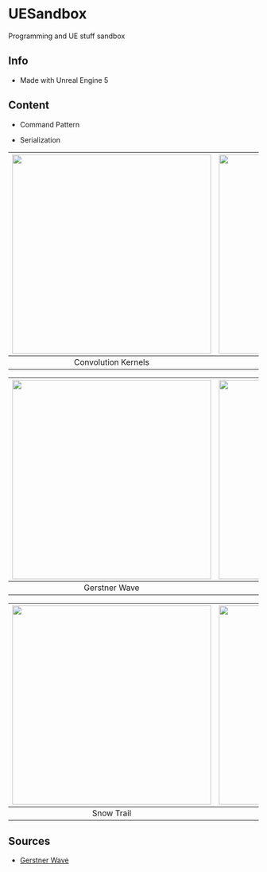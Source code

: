 # UESandbox

Programming and UE stuff sandbox

## Info

- Made with Unreal Engine 5

## Content

- Command Pattern

- Serialization

<center>

|<img src="https://media.githubusercontent.com/media/leafarz/resources/master/ueSandbox_06.gif" style="width:400px;"/>|<img src="https://media.githubusercontent.com/media/leafarz/resources/master/ueSandbox_07.gif" style="width:400px;"/>|<img src="https://media.githubusercontent.com/media/leafarz/resources/master/ueSandbox_02.gif" style="width:400px;"/>|
|:-:|:-:|:-:|
|Convolution Kernels|Disintegration|Distance Field|

|<img src="https://media.githubusercontent.com/media/leafarz/resources/master/ueSandbox_03.gif" style="width:400px;"/>|<img src="https://media.githubusercontent.com/media/leafarz/resources/master/ueSandbox_04.gif" style="width:400px;"/>|<img src="https://media.githubusercontent.com/media/leafarz/resources/master/ueSandbox_09.jpg" style="width:400px;"/>|
|:-:|:-:|:-:|
|Gerstner Wave|Pulse Effect Material|Random Splats|

|<img src="https://media.githubusercontent.com/media/leafarz/resources/master/ueSandbox_01.gif" style="width:400px;"/>|<img src="https://media.githubusercontent.com/media/leafarz/resources/master/ueSandbox_05.png" style="width:400px;"/>|<img src="https://media.githubusercontent.com/media/leafarz/resources/master/ueSandbox_08.gif" style="width:400px;"/>|
|:-:|:-:|:-:|
|Snow Trail|Toon / Cel shading|Wet Surface Material|

</center>

## Sources

- [Gerstner Wave](https://developer.nvidia.com/gpugems/GPUGems/gpugems_ch01.html)
